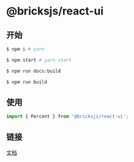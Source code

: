 # @bricksjs/react-ui

## 开始

```bash
$ npm i # yarn

$ npm start # yarn start

$ npm run docs:build

$ npm run build
```

## 使用

```ts
import { Percent } from '@bricksjs/react-ui';
```

## 链接

[文档](https://bricksjs-react-ui.surge.sh/)
